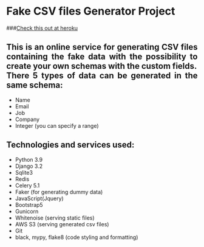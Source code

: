 # Fake CSV files Generator Project

###[Check this out at heroku](https://fake-csv-project.herokuapp.com)

## <div style="text-align: justify">This is an online service for generating CSV files containing the fake data with the possibility to create your own schemas with the custom fields.<br />There 5 types of data can be generated in the same schema:</div>

- Name
- Email
- Job
- Company
- Integer (you can specify a range)

## Technologies and services used:

- Python 3.9
- Django 3.2
- Sqlite3
- Redis
- Celery 5.1
- Faker (for generating dummy data)
- JavaScript(Jquery)
- Bootstrap5
- Gunicorn
- Whitenoise (serving static files)
- AWS S3 (serving generated csv files)
- Git
- black, mypy, flake8 (code styling and formatting)

